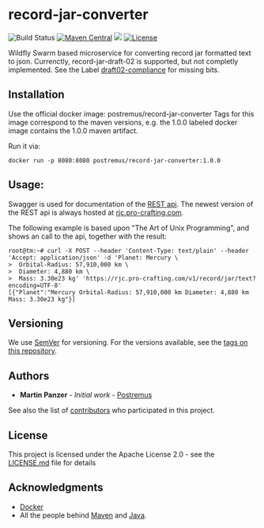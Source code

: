 # record-jar-converter
![Build Status](https://travis-ci.org/Postremus/record-jar-converter.svg?branch=master)
[![Maven Central](https://maven-badges.herokuapp.com/maven-central/com.pro-crafting.tools/record-jar-converter/badge.svg)](https://maven-badges.herokuapp.com/maven-central/com.pro-crafting.tools/record-jar-converter)
[![](https://images.microbadger.com/badges/image/postremus/record-jar-converter-web.svg)](https://microbadger.com/images/postremus/record-jar-converter-web "Get your own image badge on microbadger.com")
[![License](https://img.shields.io/badge/License-Apache%202.0-blue.svg)](https://opensource.org/licenses/Apache-2.0)

Wildfly Swarm based microservice for converting record jar formatted text to json.
Currenctly, record-jar-draft-02 is supported, but not completly implemented. See the Label [draft02-compliance](https://github.com/pro-crafting/record-jar-converter/issues?q=is%3Aissue+is%3Aopen+label%3Adraft02-compliance) for missing bits.

## Installation
Use the official docker image:
postremus/record-jar-converter
Tags for this image correspond to the maven versions, e.g. the 1.0.0 labeled docker image contains the 1.0.0 maven artifact.

Run it via:
````
docker run -p 8080:8080 postremus/record-jar-converter:1.0.0
````

## Usage:
Swagger is used for documentation of the [REST api](https://rjc.pro-crafting.com/record-jar-converter-rest-api/).
The newest version of the REST api is always hosted at [rjc.pro-crafting.com](rjc.pro-crafting.com).

The following example is based upon "The Art of Unix Programming", and shows an call to the api, together with the result:
````
root@tm:~# curl -X POST --header 'Content-Type: text/plain' --header 'Accept: application/json' -d 'Planet: Mercury \
>  Orbital-Radius: 57,910,000 km \
>  Diameter: 4,880 km \
>  Mass: 3.30e23 kg' 'https://rjc.pro-crafting.com/v1/record/jar/text?encoding=UTF-8'
[{"Planet":"Mercury Orbital-Radius: 57,910,000 km Diameter: 4,880 km Mass: 3.30e23 kg"}]
````

## Versioning

We use [SemVer](http://semver.org/) for versioning. For the versions available, see the [tags on this repository](https://github.com/Postremus/record-jar-converter/tags). 

## Authors

* **Martin Panzer** - *Initial work* - [Postremus](https://github.com/Postremus)

See also the list of [contributors](https://github.com/Postremus/record-jar-converter/contributors) who participated in this project.

## License

This project is licensed under the Apache License 2.0 - see the [LICENSE.md](LICENSE.md) file for details

## Acknowledgments

* [Docker](https://docker.io)
* All the people behind [Maven](https://maven.apache.org/team-list.html) and [Java](https://java.net/people).